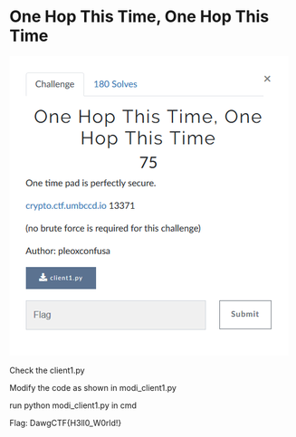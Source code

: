 # One Hop This Time, One Hop This Time

![](Given/Description.png)

Check the client1.py

Modify the code as shown in modi_client1.py  

run python modi_client1.py in cmd

Flag: DawgCTF{H3ll0_W0rld!}
